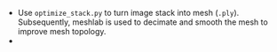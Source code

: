 - Use ``optimize_stack.py`` to turn image stack into mesh (``.ply``). Subsequently, meshlab is used to decimate and smooth the mesh to improve mesh topology.
-
